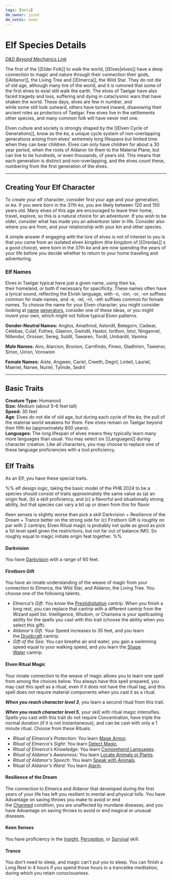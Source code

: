 ```yaml
---
tags: [meta]
dm_owner: joint
dm_notes: none
---
```


# Elf Species Details

*[D&D Beyond Mechanics Link](https://www.dndbeyond.com/species/1755491-elf)*

The first of the [[Elder Folk]] to walk the world, [[Elves|elves]] have a deep connection to magic and nature through their connection their gods, [[Aldanor]], the Living Tree and [[Elmerca]], the Wild Star. They do not die of old age, although many tire of the world, and it is rumored that some of the first elves to exist still walk the earth. The elves of Taelgar have also faced tragedy and loss, suffering and dying in cataclysmic wars that have shaken the world. These days, elves are few in number, and while some still look outward, others have turned inward, disavowing their ancient roles as protectors of Taelgar. Few elves live in the settlements other species, and many common folk will have never met one.

Elven culture and society is strongly shaped by the [[Elven Cycle of Generations]], know as the _ka_, a unique cycle system of non-overlapping generations arising from elves' extremely long lifespans but limited time when they can bear children. Elves can only have children for about a 30 year period, when the roots of Aldanor tie them to the Material Plane, but can live to be hundreds, or even thousands, of years old. This means that each generation is distinct and non-overlapping, and the elves count these, numbering from the first generation of the elves. 

---
## Creating Your Elf Character

To create your elf character, consider first your age and your generation, or _ka_. If you were born in the 37th _ka_, you are likely between 120 and 150 years old. Many elves of this age are encouraged to leave their home, travel, explore, so this is a natural choice for an adventurer. If you wish to be older, consider what has made you an adventurer later in life. Consider also where you are from, and your relationship with your kin and other species.

A simple answer if engaging with the lore of elves is not of interest to you is that you came from an isolated elven kingdom (the kingdom of [[Orenlas]] s a good choice), were born in the 37th _ka_ and are now spending the years of your life before you decide whether to return to your home traveling and adventuring.

### Elf Names

Elves in Taelgar typical have just a given name, using their ka, their homeland, or both if necessary for specificity. These names often have a lyrical sound, reflecting the Elvish language, with -o, -ion, -or, -on suffixes common for male names, and -e, -iel, -ril, -eth suffixes common for female names. To choose the name for your Elven character, you might consider looking at [name](https://realelvish.net/names/generator/) [generators](https://www.namegeneratorfun.com/elf), consider one of these ideas, or you might invent your own, which might not follow typical Elven patterns.

**Gender-Neutral Names:** Anglos, Amathrod, Astordil, Belegorn, Cadwar, Celebas, Culaf, Fothes, Glaeron, Gwindil, Hastor, Iorthon, Istor, Ningannel, Nillendur, Orosser, Sereg, Suldil, Tawaren, Tordil, Umbardil, Vanima

**Male Names:** Airo, Alarcion, Brunion, Carnfindo, Finwo, Gladhrion, Tawenor, Sirion, Uirion, Vorowion

**Female Names:** Aiste, Angwen, Cariel, Ciweth, Degril, Linteil, Lauriel, Maeriel, Narwe, Nuriel, Tylinde, Sedril

---
## Basic Traits

**Creature Type:** Humanoid  
**Size:** Medium (about 5–6 feet tall)  
**Speed:** 30 feet  
**Age**: Elves do not die of old age, but during each cycle of the _ka_, the pull of the material world weakens for them. Few elves remain on Taelgar beyond their fifth _ka_ (approximately 800 years).  
**Languages:** The long lifespan of elves means they typically learn many more languages than usual. You may select six [[Languages]] during character creation. Like all characters, you may choose to replace one of these language proficiencies with a tool proficiency. 

## Elf Traits

As an Elf, you have these special traits.

%% elf design logic, taking the basic model of the PHB 2024 to be a species should consist of traits approximately the same value as (a) an origin feat, (b) a skill proficiency, and (c) a flavorful and situationally strong ability, but that species can vary a bit up or down from this for flavor

Keen senses is slightly worse than pick a skill 
Darkvision + Resilience of the Dream + Trance better on the strong side for (c)
Firstborn Gift is roughly on par with 2 cantrips; Elven Ritual magic is probably not quite as good as pick a 1st level spell given the restrictions, but not far out of balance IMO. So roughly equal to magic initiate origin feat together.
%%

#### Darkvision
You have [Darkvision](https://www.dndbeyond.com/sources/dnd/free-rules/rules-glossary#Darkvision) with a range of 60 feet.

#### Firstborn Gift
You have an innate understanding of the weave of magic from your connection to Elmerca, the Wild Star, and Aldanor, the Living Tree. You choose one of the following talents.

- _Elmerca's Gift._ You know the [Prestidigitation](https://www.dndbeyond.com/spells/2213-prestidigitation) cantrip. When you finish a long rest, you can replace that cantrip with a different cantrip from the Wizard spell list. Intelligence, Wisdom, or Charisma is your spellcasting ability for the spells you cast with this trait (choose the ability when you select this gift).
- _Aldanor's Gift._ Your Speed increases to 35 feet, and you learn the [Druidcraft](https://www.dndbeyond.com/spells/2080-druidcraft) cantrip.
- _Gift of the Sea._ You can breathe air and water, you gain a swimming speed equal to your walking speed, and you learn the [Shape Water](https://www.dndbeyond.com/spells/2397-shape-water) cantrip. 

#### Elven Ritual Magic
Your innate connection to the weave of magic allows you to learn one spell from among the choices below. You always have this spell prepared, you may cast this spell as a ritual, even if it does not have the ritual tag, and this spell does not require material components when you cast it as a ritual. 

***When you reach character level 3***, you learn a second ritual from this trait. 

***When you reach character level 5***, your skill with ritual magic intensifies. Spells you cast with this trait do not require Concentration, have triple the normal duration (if it is not Instantaneous), and can be cast with only a 1 minute ritual. Choose from these Rituals:

- _Ritual of Elmerca's Protection_: You learn [Mage Armor](https://www.dndbeyond.com/spells/2172-mage-armor).
- _Ritual of Elmerca's Sight_: You learn [Detect Magic](https://www.dndbeyond.com/spells/2065-detect-magic).
- _Ritual of Elmerca's Knowledge_: You learn [Comprehend Languages](https://www.dndbeyond.com/spells/2035-comprehend-languages).
- _Ritual of Aldanor's Awareness_: You learn [Locate Animals or Plants](https://www.dndbeyond.com/spells/2168-locate-animals-or-plants).
- _Ritual of Aldanor's Speech_: You learn [Speak with Animals](https://www.dndbeyond.com/spells/2258-speak-with-animals).
- Ritual of _Aldanor's Ward_: You learn [Alarm](https://www.dndbeyond.com/spells/1991-alarm).

#### Resilience of the Dream
The connection to Elmerca and Aldanor that developed during the first years of your life has left you resilient to mental and physical tolls. You have Advantage on saving throws you make to avoid or end the [Charmed](https://www.dndbeyond.com/sources/dnd/free-rules/rules-glossary#CharmedCondition) condition, you are unaffected by mundane diseases, and you have Advantage on saving throws to avoid or end magical or unusual diseases.

#### Keen Senses
You have proficiency in the [Insight](https://www.dndbeyond.com/compendium/rules/basic-rules/using-ability-scores#Insight), [Perception](https://www.dndbeyond.com/compendium/rules/basic-rules/using-ability-scores#Perception), or [Survival](https://www.dndbeyond.com/compendium/rules/basic-rules/using-ability-scores#Survival) skill.

#### Trance
You don’t need to sleep, and magic can’t put you to sleep. You can finish a Long Rest in 4 hours if you spend those hours in a trancelike meditation, during which you retain consciousness.